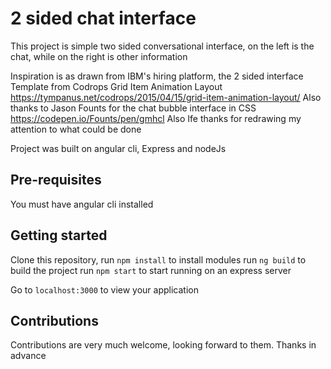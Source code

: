 # 2 sided chat interface

This project is simple two sided conversational interface, on the left is the chat, while on the right is other information

Inspiration is as drawn from IBM's hiring platform, the 2 sided interface
Template from Codrops Grid Item Animation Layout https://tympanus.net/codrops/2015/04/15/grid-item-animation-layout/
Also thanks to Jason Founts for the chat bubble interface in CSS https://codepen.io/Founts/pen/gmhcl
Also Ife thanks for redrawing my attention to what could be done 

Project was built on angular cli, Express and nodeJs

## Pre-requisites
You must have angular cli installed

## Getting started
Clone this repository, 
    run `npm install` to install modules
    run `ng build` to build the project
    run `npm start` to start running on an express server

Go to `localhost:3000` to view your application


## Contributions
Contributions are very much welcome, looking forward to them. Thanks in advance
